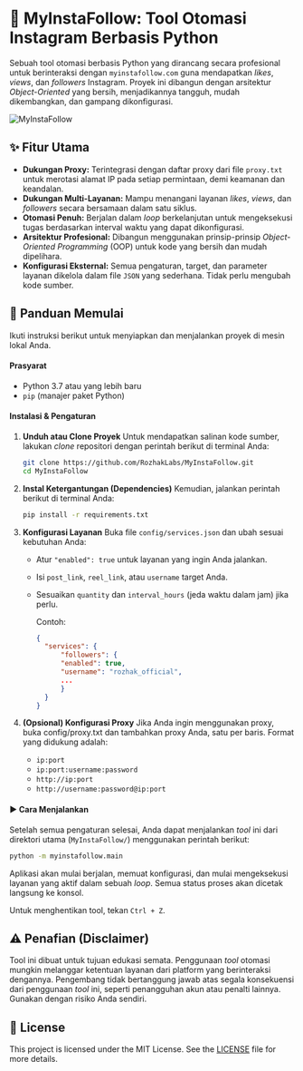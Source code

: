 # 🚀 MyInstaFollow: Tool Otomasi Instagram Berbasis Python

Sebuah tool otomasi berbasis Python yang dirancang secara profesional untuk berinteraksi dengan `myinstafollow.com` guna mendapatkan _likes_, _views_, dan _followers_ Instagram. Proyek ini dibangun dengan arsitektur _Object-Oriented_ yang bersih, menjadikannya tangguh, mudah dikembangkan, dan gampang dikonfigurasi.

![MyInstaFollow](https://github.com/user-attachments/assets/c886aed2-2571-45a7-890b-11962c2072e0)

## ✨ Fitur Utama

* **Dukungan Proxy:** Terintegrasi dengan daftar proxy dari file `proxy.txt` untuk merotasi alamat IP pada setiap permintaan, demi keamanan dan keandalan.
* **Dukungan Multi-Layanan:** Mampu menangani layanan _likes_, _views_, dan _followers_ secara bersamaan dalam satu siklus.
* **Otomasi Penuh:** Berjalan dalam _loop_ berkelanjutan untuk mengeksekusi tugas berdasarkan interval waktu yang dapat dikonfigurasi.
* **Arsitektur Profesional:** Dibangun menggunakan prinsip-prinsip _Object-Oriented Programming_ (OOP) untuk kode yang bersih dan mudah dipelihara.
* **Konfigurasi Eksternal:** Semua pengaturan, target, dan parameter layanan dikelola dalam file `JSON` yang sederhana. Tidak perlu mengubah kode sumber.

## 🚀 Panduan Memulai

Ikuti instruksi berikut untuk menyiapkan dan menjalankan proyek di mesin lokal Anda.

#### Prasyarat

* Python 3.7 atau yang lebih baru
* `pip` (manajer paket Python)

#### Instalasi & Pengaturan

1. **Unduh atau Clone Proyek**
    Untuk mendapatkan salinan kode sumber, lakukan _clone_ repositori dengan perintah berikut di terminal Anda:
   
   ```bash
   git clone https://github.com/RozhakLabs/MyInstaFollow.git
   cd MyInstaFollow
   ```

2. **Instal Ketergantungan (Dependencies)**
    Kemudian, jalankan perintah berikut di terminal Anda:
   
   ```bash
   pip install -r requirements.txt
   ```

3. **Konfigurasi Layanan**
    Buka file `config/services.json` dan ubah sesuai kebutuhan Anda:
   
   * Atur `"enabled": true` untuk layanan yang ingin Anda jalankan.
   
   * Isi `post_link`, `reel_link`, atau `username` target Anda.
   
   * Sesuaikan `quantity` dan `interval_hours` (jeda waktu dalam jam) jika perlu.
     
     Contoh:
     
     ```json
     {
       "services": {
           "followers": {
           "enabled": true,
           "username": "rozhak_official",
           ...
           }
       }
     }
     ```

4. **(Opsional) Konfigurasi Proxy**
    Jika Anda ingin menggunakan proxy, buka config/proxy.txt dan tambahkan proxy Anda, satu per baris. Format yang didukung adalah:
   
   * `ip:port`
   * `ip:port:username:password`
   * `http://ip:port`
   * `http://username:password@ip:port`

#### ▶️ Cara Menjalankan

Setelah semua pengaturan selesai, Anda dapat menjalankan _tool_ ini dari direktori utama (`MyInstaFollow/`) menggunakan perintah berikut:

```bash
python -m myinstafollow.main
```

Aplikasi akan mulai berjalan, memuat konfigurasi, dan mulai mengeksekusi layanan yang aktif dalam sebuah _loop_. Semua status proses akan dicetak langsung ke konsol.

Untuk menghentikan tool, tekan `Ctrl + Z`.

## ⚠️ Penafian (Disclaimer)

Tool ini dibuat untuk tujuan edukasi semata. Penggunaan _tool_ otomasi mungkin melanggar ketentuan layanan dari platform yang berinteraksi dengannya. Pengembang tidak bertanggung jawab atas segala konsekuensi dari penggunaan _tool_ ini, seperti penangguhan akun atau penalti lainnya. Gunakan dengan risiko Anda sendiri.

## 📝 License


This project is licensed under the MIT License. See the [LICENSE](LICENSE) file for more details.
